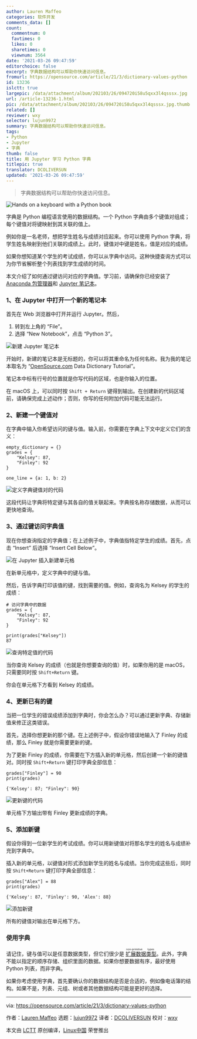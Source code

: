 ```yaml
---
author: Lauren Maffeo
categories: 软件开发
comments_data: []
count:
  commentnum: 0
  favtimes: 0
  likes: 0
  sharetimes: 0
  viewnum: 3564
date: '2021-03-26 09:47:59'
editorchoice: false
excerpt: 字典数据结构可以帮助你快速访问信息。
fromurl: https://opensource.com/article/21/3/dictionary-values-python
id: 13236
islctt: true
largepic: /data/attachment/album/202103/26/094720i58u5qxx3l4qsssx.jpg
url: /article-13236-1.html
pic: /data/attachment/album/202103/26/094720i58u5qxx3l4qsssx.jpg.thumb.jpg
related: []
reviewer: wxy
selector: lujun9972
summary: 字典数据结构可以帮助你快速访问信息。
tags:
- Python
- Jupyter
- 字典
thumb: false
title: 用 Jupyter 学习 Python 字典
titlepic: true
translator: DCOLIVERSUN
updated: '2021-03-26 09:47:59'
---
```



> 
> 字典数据结构可以帮助你快速访问信息。
> 
> 
> 


![](/data/attachment/album/202103/26/094720i58u5qxx3l4qsssx.jpg "Hands on a keyboard with a Python book ")


字典是 Python 编程语言使用的数据结构。一个 Python 字典由多个键值对组成；每个键值对将键映射到其关联的值上。


例如你是一名老师，想把学生姓名与成绩对应起来。你可以使用 Python 字典，将学生姓名映射到他们关联的成绩上。此时，键值对中键是姓名，值是对应的成绩。


如果你想知道某个学生的考试成绩，你可以从字典中访问。这种快捷查询方式可以为你节省解析整个列表找到学生成绩的时间。


本文介绍了如何通过键访问对应的字典值。学习前，请确保你已经安装了 [Anaconda 包管理器](https://docs.anaconda.com/anaconda/)和 [Jupyter 笔记本](https://opensource.com/article/18/3/getting-started-jupyter-notebooks)。


### 1、在 Jupyter 中打开一个新的笔记本


首先在 Web 浏览器中打开并运行 Jupyter。然后，


1. 转到左上角的 “File”。
2. 选择 “New Notebook”，点击 “Python 3”。


![新建 Jupyter 笔记本](/data/attachment/album/202103/26/094801rl4pik51nd34qz5l.png "Create Jupyter notebook")


开始时，新建的笔记本是无标题的，你可以将其重命名为任何名称。我为我的笔记本取名为 “[OpenSource.com](http://OpenSource.com) Data Dictionary Tutorial”。


笔记本中标有行号的位置就是你写代码的区域，也是你输入的位置。


在 macOS 上，可以同时按 `Shift + Return` 键得到输出。在创建新的代码区域前，请确保完成上述动作；否则，你写的任何附加代码可能无法运行。


### 2、新建一个键值对


在字典中输入你希望访问的键与值。输入前，你需要在字典上下文中定义它们的含义：



```
empty_dictionary = {}
grades = {
    "Kelsey": 87,
    "Finley": 92
}

one_line = {a: 1, b: 2}

```

![定义字典键值对的代码](/data/attachment/album/202103/26/094801k6jqezjqaozqwwzs.png "Code for defining key-value pairs in the dictionary")


这段代码让字典将特定键与其各自的值关联起来。字典按名称存储数据，从而可以更快地查询。


### 3、通过键访问字典值


现在你想查询指定的字典值；在上述例子中，字典值指特定学生的成绩。首先，点击 “Insert” 后选择 “Insert Cell Below”。


![在 Jupyter 插入新建单元格](/data/attachment/album/202103/26/094801xdfp9f4wee4uf4de.png "Inserting a new cell in Jupyter")


在新单元格中，定义字典中的键与值。


然后，告诉字典打印该值的键，找到需要的值。例如，查询名为 Kelsey 的学生的成绩：



```
# 访问字典中的数据
grades = {
    "Kelsey": 87,
    "Finley": 92
}

print(grades["Kelsey"])
87

```

![查询特定值的代码](/data/attachment/album/202103/26/094802my6m8070sky861lx.png "Code to look for a specific value")


当你查询 Kelsey 的成绩（也就是你想要查询的值）时，如果你用的是 macOS，只需要同时按 `Shift+Return` 键。


你会在单元格下方看到 Kelsey 的成绩。


### 4、更新已有的键


当把一位学生的错误成绩添加到字典时，你会怎么办？可以通过更新字典、存储新值来修正这类错误。


首先，选择你想更新的那个键。在上述例子中，假设你错误地输入了 Finley 的成绩，那么 Finley 就是你需要更新的键。


为了更新 Finley 的成绩，你需要在下方插入新的单元格，然后创建一个新的键值对。同时按 `Shift+Return` 键打印字典全部信息：



```
grades["Finley"] = 90
print(grades)

{'Kelsey': 87; "Finley": 90}

```

![更新键的代码](/data/attachment/album/202103/26/094802rg6ci3culko3ligg.png "Code for updating a key")


单元格下方输出带有 Finley 更新成绩的字典。


### 5、添加新键


假设你得到一位新学生的考试成绩。你可以用新键值对将那名学生的姓名与成绩补充到字典中。


插入新的单元格，以键值对形式添加新学生的姓名与成绩。当你完成这些后，同时按 `Shift+Return` 键打印字典全部信息：



```
grades["Alex"] = 88
print(grades)

{'Kelsey': 87, 'Finley': 90, 'Alex': 88}

```

![添加新键](/data/attachment/album/202103/26/094802q4fk427lbekv4ukx.png "Add a new key")


所有的键值对输出在单元格下方。


### 使用字典


请记住，键与值可以是任意数据类型，但它们很少是<ruby> <a href="https://www.datacamp.com/community/tutorials/data-structures-python">  扩展数据类型 </a> <rt>  non-primitive types </rt></ruby>。此外，字典不能以指定的顺序存储、组织里面的数据。如果你想要数据有序，最好使用 Python 列表，而非字典。


如果你考虑使用字典，首先要确认你的数据结构是否是合适的，例如像电话簿的结构。如果不是，列表、元组、树或者其他数据结构可能是更好的选择。




---


via: <https://opensource.com/article/21/3/dictionary-values-python>


作者：[Lauren Maffeo](https://opensource.com/users/lmaffeo) 选题：[lujun9972](https://github.com/lujun9972) 译者：[DCOLIVERSUN](https://github.com/DCOLIVERSUN) 校对：[wxy](https://github.com/wxy)


本文由 [LCTT](https://github.com/LCTT/TranslateProject) 原创编译，[Linux中国](https://linux.cn/) 荣誉推出